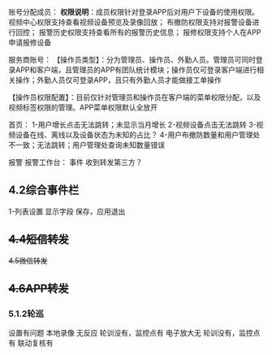 账号分配成员：
**权限说明**：成员权限针对登录APP后对用户下设备的使用权限。
视频中心权限支持查看视频设备预览及录像回放；
布撤防权限支持对报警设备进行回控；
报警历史权限支持查看所有的报警历史信息；
报修权限支持个人在APP申请报修设备


服务商账号：
【操作员类型】：分为管理员、操作员、外勤人员。管理员可同时登录APP和客户端，且管理员的APP有团队统计模块；操作员仅可登录客户端进行相关操作；外勤人员仅可登录APP，且只有外勤人员才能做接工单操作

【操作员权限配置】：目前仅针对管理员和操作员在客户端的菜单权限分配，以及视频标签权限的管理。APP菜单权限默认全放开


首页：
1-用户增长点击无法跳转；未显示当月增长
2-视频设备点击无法跳转
3-视频设备在线、离线以及设备状态为未知的占比？
4-用户布撤防数量和用户管理处不一致；无法跳转；用户管理处查询未知数量错误

报警
报警工作台：
事件 收到转发第三方？

## 4.2综合事件栏
1-列表设置 显示字段 保存，应用退出


## ~~4.4短信转发~~

~~4.5微信转发~~
## ~~4.6APP转发~~


### 5.1.2轮巡
设置有问题
本地录像 无反应  轮训没有，监控点有
电子放大无  轮训没有，监控点有
联动复核有
